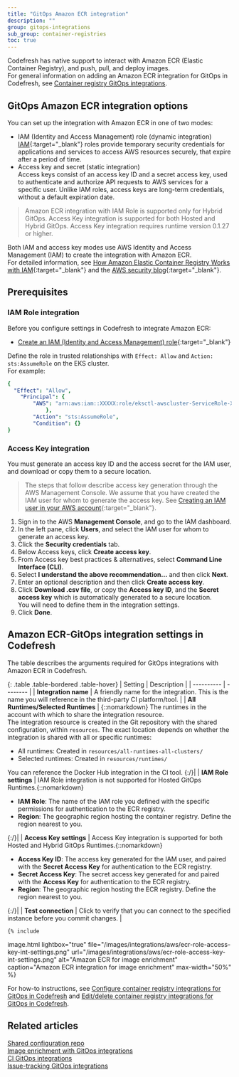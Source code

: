 ```yaml
---
title: "GitOps Amazon ECR integration"
description: ""
group: gitops-integrations
sub_group: container-registries
toc: true
---
```


Codefresh has native support to interact with Amazon ECR (Elastic Container Registry), and push, pull, and deploy images.  
For general information on adding an Amazon ECR integration for GitOps in Codefresh, see [Container registry GitOps integrations]({{site.baseurl}}/docs/gitops-integrations/container-registries/).


## GitOps Amazon ECR integration options

You can set up the integration with Amazon ECR in one of two modes:
* IAM (Identity and Access Management) role (dynamic integration)  
  [IAM](https://docs.aws.amazon.com/IAM/latest/UserGuide/id_roles.html){:target="\_blank"} roles provide temporary security credentials for applications and services to access AWS resources securely, that expire after a period of time.  
* Access key and secret (static integration)  
  Access keys consist of an access key ID and a secret access key, used to authenticate and authorize API requests to AWS services for a specific user.
  Unlike IAM roles, access keys are long-term credentials, without a default expiration date.

>Amazon ECR integration with IAM Role is supported only for Hybrid GitOps.
  Access Key integration is supported for both Hosted and Hybrid GitOps. Access Key integration requires runtime version 0.1.27 or higher. 


Both IAM and access key modes use AWS Identity and Access Management (IAM) to create the integration with Amazon ECR.  
For detailed information, see [How Amazon Elastic Container Registry Works with IAM](https://docs.aws.amazon.com/AmazonECR/latest/userguide/security_iam_service-with-iam.html){:target="\_blank"} and the [AWS security blog](https://aws.amazon.com/blogs/security/how-to-use-trust-policies-with-iam-roles/){:target="\_blank"}.

## Prerequisites


### IAM Role integration
Before you configure settings in Codefresh to integrate Amazon ECR:  
* [Create an IAM (Identity and Access Management) role](https://docs.aws.amazon.com/IAM/latest/UserGuide/id_roles.html){:target="\_blank"}  

Define the role in trusted relationships with `Effect: Allow` and  `Action: sts:AssumeRole` on the EKS cluster.  
For example:  
```yaml
{
  "Effect": "Allow",
    "Principal": {
        "AWS": "arn:aws:iam::XXXXX:role/eksctl-awscluster-ServiceRole-XXXXXX"
            },
        "Action": "sts:AssumeRole",
        "Condition": {}
}
```


### Access Key integration
You must generate an access key ID and the access secret for the IAM user, and download or copy them to a secure location.


>The steps that follow describe access key generation through the AWS Management Console. 
  We assume that you have created the IAM user for whom to generate the access key. See [Creating an IAM user in your AWS account](https://docs.aws.amazon.com/IAM/latest/UserGuide/id_users_create.html){:target="\_blank"}.


1. Sign in to the AWS **Management Console**, and go to the IAM dashboard.
1. In the left pane, click **Users**, and select the IAM user for whom to generate an access key.
1. Click the **Security credentials** tab.
1. Below Access keys, click **Create access key**.
1. From Access key best practices & alternatives, select **Command Line Interface (CLI)**. 
1. Select **I understand the above recommendation...** and then click **Next**.
1. Enter an optional description and then click **Create access key**.
1. Click **Download .csv file**, or copy the **Access key ID**, and the **Secret access key** which is automatically generated to a secure location.  
  You will need to define them in the integration settings.
1. Click **Done**.



## Amazon ECR-GitOps integration settings in Codefresh
The table describes the arguments required for GitOps integrations with Amazon ECR in Codefresh.  

{: .table .table-bordered .table-hover}
| Setting    | Description     | 
| ----------  |  -------- | 
| **Integration name**       | A friendly name for the integration. This is the name you will reference in the third-party CI platform/tool. |
| **All Runtimes/Selected Runtimes**   | {::nomarkdown} The runtimes in the account with which to share the integration resource. <br>The integration resource is created in the Git repository with the shared configuration, within <code class="highlighter-rouge">resources</code>. The exact location depends on whether the integration is shared with all or specific runtimes: <br><ul><li>All runtimes: Created in <code class="highlighter-rouge">resources/all-runtimes-all-clusters/</code></li><li>Selected runtimes: Created in <code class="highlighter-rouge">resources/runtimes/<runtime-name></code></li></ul> You can reference the Docker Hub integration in the CI tool. {:/}|
| **IAM Role settings**       | IAM Role integration is not supported for Hosted GitOps Runtimes.{::nomarkdown}<ul><li><b>IAM Role</b>: The name of the IAM role you defined with the specific permissions for authentication to the ECR registry.</li><li><b>Region</b>: The geographic region hosting the container registry. Define the region nearest to you.</li></ul>{:/}|
| **Access Key settings**       | Access Key integration is supported for both Hosted and Hybrid GitOps Runtimes.{::nomarkdown}<ul><li><b>Access Key ID</b>: The access key generated for the IAM user, and paired with the <b>Secret Access Key</b> for authentication to the ECR registry.</li><li><b>Secret Access Key</b>: The secret access key generated for and paired with the <b>Access Key</b> for authentication to the ECR registry.</li><li><b>Region</b>: The geographic region hosting the ECR registry. Define the region nearest to you.</li></ul>{:/}|
| **Test connection**       | Click to verify that you can connect to the specified instance before you commit changes. |
   

    {% include 
   image.html 
   lightbox="true" 
   file="/images/integrations/aws/ecr-role-access-key-int-settings.png" 
   url="/images/integrations/aws/ecr-role-access-key-int-settings.png" 
   alt="Amazon ECR for image enrichment" 
   caption="Amazon ECR integration for image enrichment"
   max-width="50%" 
   %}
   
For how-to instructions, see [Configure container registry integrations for GitOps in Codefresh]({{site.baseurl}}/docs/gitops-integrations/container-registries/#configure-container-registry-integrations-for-gitops-in-codefresh) and [Edit/delete container registry integrations for GitOps in Codefresh]({{site.baseurl}}/docs/gitops-integrations/container-registries/#editdelete-container-registry-integrations-for-gitops).  


## Related articles
[Shared configuration repo]({{site.baseurl}}/docs/installation/gitops/shared-configuration/)  
[Image enrichment with GitOps integrations]({{site.baseurl}}/docs/gitops-integrations/image-enrichment-overview/)  
[CI GitOps integrations]({{site.baseurl}}/docs/gitops-integrations/ci-integrations/)  
[Issue-tracking GitOps integrations]({{site.baseurl}}/docs/gitops-integrations/issue-tracking/)  